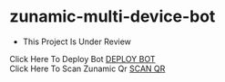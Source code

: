# zunamic-multi-device-bot
- This Project Is Under Review

Click Here To Deploy Bot <a href="https://dashboard.heroku.com/new?template=https%3A%2F%2Fgithub.com%2Fsanukanimsath%2Ftest-zunamic">DEPLOY BOT</a>
<br>
Click Here To Scan Zunamic Qr <a href="https://github.com/sanukanimsath/zunamic-multi-device-bot/wiki">SCAN QR</a>

